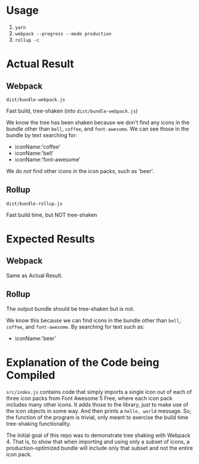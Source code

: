 # Usage
1. `yarn`
1. `webpack --progress --mode production`
1. `rollup -c`

# Actual Result

## Webpack
`dist/bundle-webpack.js`

Fast build, tree-shaken (into `dist/bundle-webpack.js`)

We know the tree has been shaken because we don't find any icons in the bundle other than `bell`, `coffee`, and `font-awesome`.
We can see those in the bundle by text searching for:
* iconName:'coffee'
* iconName:'bell'
* iconName:'font-awesome'

We do _not_ find other icons in the icon packs, such as 'beer'.

## Rollup
`dist/bundle-rollup.js`

Fast build time, but NOT tree-shaken

# Expected Results

## Webpack

Same as Actual Result.

## Rollup

The output bundle should be tree-shaken but is not.

We know this because we can find icons in the bundle other than `bell`, `coffee`, and `font-awesome`.
By searching for text such as:
* iconName:'beer'

# Explanation of the Code being Compiled

`src/index.js` contains code that simply imports a single icon out of each of three icon packs from Font Awesome 5 Free, where each icon pack includes many other icons. It adds those to the library, just to make use of the icon objects in some way. And then prints a `hello, world` message. So, the function of the program is trivial, only meant to exercise the build time tree-shaking functionality.

The initial goal of this repo was to demonstrate tree shaking with Webpack 4. That is, to show that when importing and using only a subset of icons, a production-optimized bundle will include only that subset and not the entire icon pack.
